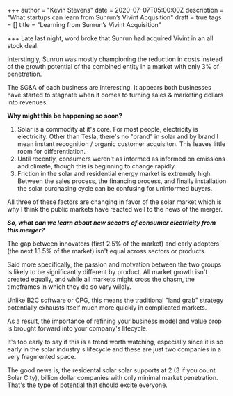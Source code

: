 +++
author = "Kevin Stevens"
date = 2020-07-07T05:00:00Z
description = "What startups can learn from Sunrun’s Vivint Acqusition"
draft = true
tags = []
title = "Learning from Sunrun’s Vivint Acquisition"

+++
Late last night, word broke that Sunrun had acquired Vivint in an all stock deal.

Interstingly, Sunrun was mostly championing the reduction in costs instead of the growth potential of the combined entity in a market with only 3% of penetration.

The SG&A of each business are interesting. It appears both businesses have started to stagnate when it comes to turning sales & marketing dollars into revenues.

[](/images/vivintsunrunCAC.png) 

**Why might this be happening so soon?**

1. Solar is a commodity at it's core. For most people, electricity is electricity. Other than Tesla, there's no "brand" in solar and by brand I mean instant recognition / organic customer acquisiton. This leaves little room for differentiation.
2. Until recently, consumers weren't as informed as informed on emissions and climate, though this is beginning to change rapidly.
3. Friction in the solar and residential energy market is extremely high. Between the sales process, the financing process, and finally installation the solar purchasing cycle can be confusing for uninformed buyers.

All three of these factors are changing in favor of the solar market which is why I think the public markets have reacted well to the news of the merger.

**_So, what can we learn about new secotrs of consumer electricity from this merger?_**

The gap between innovators (first 2.5% of the market) and early adopters (the next 13.5% of the market) isn't equal across sectors or products.

Said more specifically, the passion and motvation between the two groups is likely to be significantly different by product. All market growth isn't created equally, and while all markets might cross the chasm, the timeframes in which they do so vary wildly.

Unlike B2C software or CPG, this means the traditional "land grab" strategy potentially exhausts itself much more quickly in complicated markets.

As a result, the importance of refining your business model and value prop is brought forward into your company's lifecycle.

It's too early to say if this is a trend worth watching, especially since it is so early in the solar industry's lifecycle and these are just two companies in a very fragmented space.

The good news is, the residental solar solar supports at 2 (3 if you count Solar City), billion dollar companies with only minimal market penetration. That's the type of potential that should excite everyone.